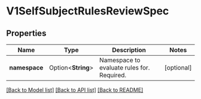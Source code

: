 # V1SelfSubjectRulesReviewSpec

## Properties

Name | Type | Description | Notes
------------ | ------------- | ------------- | -------------
**namespace** | Option<**String**> | Namespace to evaluate rules for. Required. | [optional]

[[Back to Model list]](../README.md#documentation-for-models) [[Back to API list]](../README.md#documentation-for-api-endpoints) [[Back to README]](../README.md)


